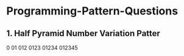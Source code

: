 # Programming-Pattern-Questions

## 1. Half Pyramid Number Variation Patter
0
01
012
0123
01234
012345

